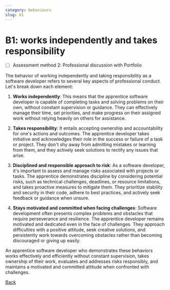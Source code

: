 ```yaml
---
category: behaviours
slug: b1
---
```


# B1: works independently and takes responsibility

- [ ] Assessment method 2: Professional discussion with Portfolio

The behavior of working independently and taking responsibility as a software developer refers to several key aspects of professional conduct. Let's break down each element:

1. **Works independently**: This means that the apprentice software developer is capable of completing tasks and solving problems on their own, without constant supervision or guidance. They can effectively manage their time, set priorities, and make progress on their assigned work without relying heavily on others for assistance.

2. **Takes responsibility**: It entails accepting ownership and accountability for one's actions and outcomes. The apprentice developer takes initiative and acknowledges their role in the success or failure of a task or project. They don't shy away from admitting mistakes or learning from them, and they actively seek solutions to rectify any issues that arise.

3. **Disciplined and responsible approach to risk**: As a software developer, it's important to assess and manage risks associated with projects or tasks. The apprentice demonstrates discipline by considering potential risks, such as technical challenges, deadlines, or resource limitations, and takes proactive measures to mitigate them. They prioritize stability and security in their code, adhere to best practices, and actively seek feedback or guidance when unsure.

4. **Stays motivated and committed when facing challenges**: Software development often presents complex problems and obstacles that require perseverance and resilience. The apprentice developer remains motivated and dedicated even in the face of challenges. They approach difficulties with a positive attitude, seek creative solutions, and persistently work towards overcoming obstacles rather than becoming discouraged or giving up easily.

An apprentice software developer who demonstrates these behaviors works effectively and efficiently without constant supervision, takes ownership of their work, evaluates and addresses risks responsibly, and maintains a motivated and committed attitude when confronted with challenges.

[Back](../README.md)
